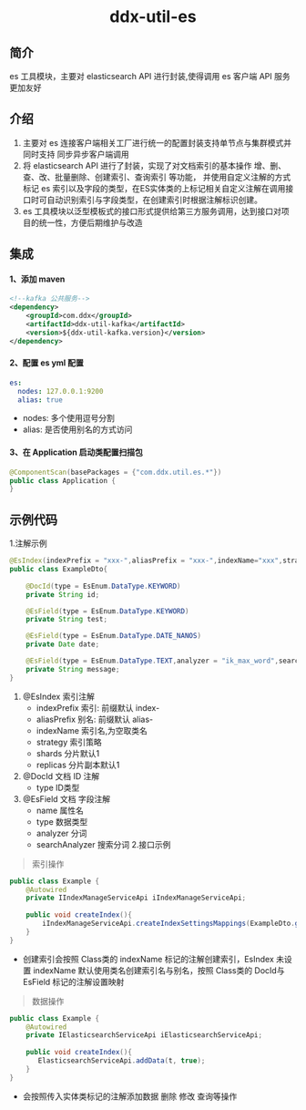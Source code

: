 <h1 align="center">ddx-util-es</h1>

## 简介
es 工具模块，主要对 elasticsearch API 进行封装,使得调用 es 客户端 API 服务更加友好
## 介绍
1. 主要对 es 连接客户端相关工厂进行统一的配置封装支持单节点与集群模式并同时支持 同步异步客户端调用
2. 将 elasticsearch API 进行了封装，实现了对文档索引的基本操作 增、删、查、改、批量删除、创建索引、查询索引 等功能，
并使用自定义注解的方式标记 es 索引以及字段的类型，在ES实体类的上标记相关自定义注解在调用接口时可自动识别索引与字段类型，在创建索引时根据注解标识创建。
3. es 工具模块以泛型模板式的接口形式提供给第三方服务调用，达到接口对项目的统一性，方便后期维护与改造
## 集成
#### 1、添加 maven 
```xml
<!--kafka 公共服务-->
<dependency>
    <groupId>com.ddx</groupId>
    <artifactId>ddx-util-kafka</artifactId>
    <version>${ddx-util-kafka.version}</version>
</dependency>
```
#### 2、配置 es yml 配置
```yaml
es:
  nodes: 127.0.0.1:9200
  alias: true
```
- nodes: 多个使用逗号分割
- alias: 是否使用别名的方式访问

#### 3、在 Application 启动类配置扫描包
```java
@ComponentScan(basePackages = {"com.ddx.util.es.*"})
public class Application {
}
```
## 示例代码
1.注解示例
```java
@EsIndex(indexPrefix = "xxx-",aliasPrefix = "xxx-",indexName="xxx",strategy = EsEnum.IndexStrategy.STRATEGY_DATE_YYYY_MMM)
public class ExampleDto{
    
    @DocId(type = EsEnum.DataType.KEYWORD)
    private String id;

    @EsField(type = EsEnum.DataType.KEYWORD)
    private String test;

    @EsField(type = EsEnum.DataType.DATE_NANOS)
    private Date date;

    @EsField(type = EsEnum.DataType.TEXT,analyzer = "ik_max_word",searchAnalyzer = "ik_smart")
    private String message;
}
```
 1. @EsIndex 索引注解
    - indexPrefix  索引: 前缀默认 index-
    - aliasPrefix 别名: 前缀默认 alias-
    - indexName 索引名,为空取类名
    - strategy 索引策略
    - shards  分片默认1
    - replicas 分片副本默认1
 2. @DocId 文档 ID 注解 
    - type ID类型
 3. @EsField 文档 字段注解 
    - name 属性名
    - type 数据类型
    - analyzer 分词
    - searchAnalyzer 搜索分词
2.接口示例
> 索引操作
```java
public class Example {
    @Autowired
    private IIndexManageServiceApi iIndexManageServiceApi;
    
    public void createIndex(){
        iIndexManageServiceApi.createIndexSettingsMappings(ExampleDto.getClass());
    }
}
```
- 创建索引会按照 Class类的 indexName 标记的注解创建索引，EsIndex 未设置 indexName 
默认使用类名创建索引名与别名，按照 Class类的 DocId与EsField 标记的注解设置映射

> 数据操作
```java
public class Example {
    @Autowired
    private IElasticsearchServiceApi iElasticsearchServiceApi;
    
    public void createIndex(){
       ElasticsearchServiceApi.addData(t, true);
    }
}
```
- 会按照传入实体类标记的注解添加数据 删除 修改 查询等操作